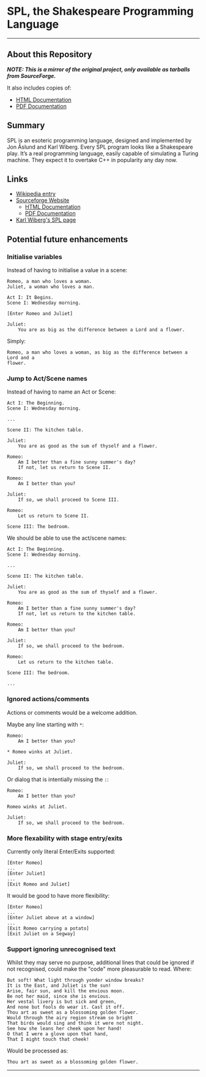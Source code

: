 # SPL, the Shakespeare Programming Language

----

## About this Repository

_**NOTE: This is a mirror of the original project, only available as tarballs
from SourceForge.**_

It also includes copies of:
  - [HTML Documentation](https://krayon.github.io/shakespearelang/docs/shakespeare.html)
  - [PDF Documentation](https://krayon.github.io/shakespearelang/docs/shakespeare.pdf)

## Summary

SPL is an esoteric programming language, designed and implemented by Jon Åslund
and Karl Wiberg. Every SPL program looks like a Shakespeare play. It’s a real
programming language, easily capable of simulating a Turing machine. They expect
it to overtake C++ in popularity any day now.

## Links

- [Wikipedia entry](https://en.wikipedia.org/wiki/Shakespeare_Programming_Language)
- [Sourceforge Website](http://shakespearelang.sourceforge.net/)
  - [HTML Documentation](http://shakespearelang.sf.net/report/shakespeare/)
  - [PDF Documentation](http://shakespearelang.sf.net/report/shakespeare.pdf)
- [Karl Wiberg's SPL page](https://treskal.com/kha/spl)

## Potential future enhancements

### Initialise variables

Instead of having to initialise a value in a scene:

```
Romeo, a man who loves a woman.
Juliet, a woman who loves a man.

Act I: It Begins.
Scene I: Wednesday morning.

[Enter Romeo and Juliet]

Juliet:
    You are as big as the difference between a Lord and a flower.
```

Simply:

```
Romeo, a man who loves a woman, as big as the difference between a Lord and a
flower.
```

### Jump to Act/Scene names

Instead of having to name an Act or Scene:

```
Act I: The Beginning.
Scene I: Wednesday morning.

...

Scene II: The kitchen table.

Juliet:
    You are as good as the sum of thyself and a flower.

Romeo:
    Am I better than a fine sunny summer's day?
    If not, let us return to Scene II.

Romeo:
    Am I better than you?

Juliet:
    If so, we shall proceed to Scene III.

Romeo:
    Let us return to Scene II.

Scene III: The bedroom.

```

We should be able to use the act/scene names:

```
Act I: The Beginning.
Scene I: Wednesday morning.

...

Scene II: The kitchen table.

Juliet:
    You are as good as the sum of thyself and a flower.

Romeo:
    Am I better than a fine sunny summer's day?
    If not, let us return to the kitchen table.

Romeo:
    Am I better than you?

Juliet:
    If so, we shall proceed to the bedroom.

Romeo:
    Let us return to the kitchen table.

Scene III: The bedroom.

...
```

### Ignored actions/comments

Actions or comments would be a welcome addition.

Maybe any line starting with `*`:

```
Romeo:
    Am I better than you?

* Romeo winks at Juliet.

Juliet:
    If so, we shall proceed to the bedroom.
```

Or dialog that is intentially missing the `:`:

```
Romeo:
    Am I better than you?

Romeo winks at Juliet.

Juliet:
    If so, we shall proceed to the bedroom.
```

### More flexability with stage entry/exits

Currently only literal Enter/Exits supported:

```
[Enter Romeo]
...
[Enter Juliet]
...
[Exit Romeo and Juliet]
```

It would be good to have more flexibility:

```
[Enter Romeo]
...
[Enter Juliet above at a window]
...
[Exit Romeo carrying a potato]
[Exit Juliet on a Segway]
```

### Support ignoring unrecognised text

Whilst they may serve no purpose, additional lines that could be ignored if not
recognised, could make the "code" more pleasurable to read. Where:

```
But soft! What light through yonder window breaks?
It is the East, and Juliet is the sun!
Arise, fair sun, and kill the envious moon.
Be not her maid, since she is envious.
Her vestal livery is but sick and green,
And none but fools do wear it. Cast it off.
Thou art as sweet as a blossoming golden flower.
Would through the airy region stream so bright
That birds would sing and think it were not night.
See how she leans her cheek upon her hand!
O that I were a glove upon that hand,
That I might touch that cheek!
```

Would be processed as:

```
Thou art as sweet as a blossoming golden flower.
```

----
[//]: # ( vim: set ts=4 sw=4 et cindent tw=80 ai si syn=markdown ft=markdown: )
